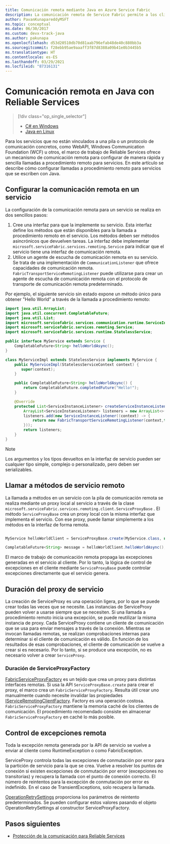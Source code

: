 ```yaml
---
title: Comunicación remota mediante Java en Azure Service Fabric
description: La comunicación remota de Service Fabric permite a los clientes y servicios comunicarse con los servicios Java mediante la llamada a procedimiento remoto.
author: PavanKunapareddyMSFT
ms.topic: conceptual
ms.date: 06/30/2017
ms.custom: devx-track-java
ms.author: pakunapa
ms.openlocfilehash: d53d20510db70d81aab796efab48de40c880bb3a
ms.sourcegitcommit: f28ebb95ae9aaaff3f87d8388a09b41e0b3445b5
ms.translationtype: HT
ms.contentlocale: es-ES
ms.lasthandoff: 03/29/2021
ms.locfileid: "87316131"
---
```

# <a name="service-remoting-in-java-with-reliable-services"></a>Comunicación remota en Java con Reliable Services
> [!div class="op_single_selector"]
> * [C# en Windows](service-fabric-reliable-services-communication-remoting.md)
> * [Java en Linux](service-fabric-reliable-services-communication-remoting-java.md)
>
>

Para los servicios que no están vinculados a una pila o un protocolo de comunicación concretos, como WebAPI, Windows Communication Foundation (WCF) u otros, el marco de trabajo de Reliable Services ofrece un mecanismo de comunicación remota para configurar de manera rápida y sencilla llamadas a procedimiento remoto para servicios.  En este artículo se describe cómo configurar llamadas a procedimiento remoto para servicios que se escriben con Java.

## <a name="set-up-remoting-on-a-service"></a>Configurar la comunicación remota en un servicio
La configuración de la comunicación remota para un servicio se realiza en dos sencillos pasos:

1. Cree una interfaz para que la implemente su servicio. Esta interfaz define los métodos que están disponibles para la llamada a procedimiento remoto en el servicio. Los métodos deben ser métodos asincrónicos que devuelven tareas. La interfaz debe implementar `microsoft.serviceFabric.services.remoting.Service` para indicar que el servicio tiene una interfaz de comunicación remota.
2. Utilice un agente de escucha de comunicación remota en su servicio. Se trata de una implementación de `CommunicationListener` que ofrece capacidades de comunicación remota. `FabricTransportServiceRemotingListener` puede utilizarse para crear un agente de escucha de comunicación remota con el protocolo de transporte de comunicación remota predeterminado.

Por ejemplo, el siguiente servicio sin estado expone un método único para obtener "Hello World" a través de la llamada a procedimiento remoto:

```java
import java.util.ArrayList;
import java.util.concurrent.CompletableFuture;
import java.util.List;
import microsoft.servicefabric.services.communication.runtime.ServiceInstanceListener;
import microsoft.servicefabric.services.remoting.Service;
import microsoft.servicefabric.services.runtime.StatelessService;

public interface MyService extends Service {
    CompletableFuture<String> helloWorldAsync();
}

class MyServiceImpl extends StatelessService implements MyService {
    public MyServiceImpl(StatelessServiceContext context) {
       super(context);
    }

    public CompletableFuture<String> helloWorldAsync() {
        return CompletableFuture.completedFuture("Hello!");
    }

    @Override
    protected List<ServiceInstanceListener> createServiceInstanceListeners() {
        ArrayList<ServiceInstanceListener> listeners = new ArrayList<>();
        listeners.add(new ServiceInstanceListener((context) -> {
            return new FabricTransportServiceRemotingListener(context,this);
        }));
        return listeners;
    }
}
```

> [!NOTE]
> Los argumentos y los tipos devueltos en la interfaz de servicio pueden ser cualquier tipo simple, complejo o personalizado, pero deben ser serializables.
>
>

## <a name="call-remote-service-methods"></a>Llamar a métodos de servicio remoto
La llamada a métodos en un servicio con la pila de comunicación remota se realiza mediante un proxy local al servicio a través de la clase `microsoft.serviceFabric.services.remoting.client.ServiceProxyBase` . El método `ServiceProxyBase` crea un proxy local con la misma interfaz que implementa el servicio. Con ese proxy, puede llamar simplemente a los métodos en la interfaz de forma remota.

```java

MyService helloWorldClient = ServiceProxyBase.create(MyService.class, new URI("fabric:/MyApplication/MyHelloWorldService"));

CompletableFuture<String> message = helloWorldClient.helloWorldAsync();

```

El marco de trabajo de comunicación remota propaga las excepciones generadas en el servicio al cliente. Por lo tanto, la lógica de control de excepciones en el cliente mediante `ServiceProxyBase` puede controlar excepciones directamente que el servicio genera.

## <a name="service-proxy-lifetime"></a>Duración del proxy de servicio
La creación de ServiceProxy es una operación ligera, por lo que se puede crear todas las veces que se necesite. Las instancias de ServiceProxy pueden volver a usarse siempre que se necesiten. Si una llamada a procedimiento remoto inicia una excepción, se puede reutilizar la misma instancia de proxy. Cada ServiceProxy contiene un cliente de comunicación que se usa para enviar mensajes a través de la conexión. Mientras se invocan llamadas remotas, se realizan comprobaciones internas para determinar si el cliente de comunicación es válido. En función de los resultados de esas comprobaciones, el cliente de comunicación se vuelve a crear si es necesario. Por lo tanto, si se produce una excepción, no es necesario volver a crear `ServiceProxy`.

### <a name="serviceproxyfactory-lifetime"></a>Duración de ServiceProxyFactory
[FabricServiceProxyFactory](/java/api/microsoft.servicefabric.services.remoting.client.fabricserviceproxyfactory) es un tejido que crea un proxy para distintas interfaces remotas. Si usa la API `ServiceProxyBase.create` para crear el proxy, el marco crea un `FabricServiceProxyFactory`.
Resulta útil crear uno manualmente cuando necesite invalidar las propiedades [IServiceRemotingClientFactory](/java/api/microsoft.servicefabric.services.remoting.client.serviceremotingclientfactory).
Factory es una operación costosa. `FabricServiceProxyFactory` mantiene la memoria caché de los clientes de comunicación.
El procedimiento recomendado consiste en almacenar `FabricServiceProxyFactory` en caché lo más posible.

## <a name="remoting-exception-handling"></a>Control de excepciones remota
Toda la excepción remota generada por la API de servicio se vuelve a enviar al cliente como RuntimeException o como FabricException.

ServiceProxy controla todas las excepciones de conmutación por error para la partición de servicio para la que se crea. Vuelve a resolver los puntos de conexión si existen excepciones de conmutación por error (excepciones no transitorias) y recupera la llamada con el punto de conexión correcto. El número de reintentos para la excepción de conmutación por error es indefinido.
En el caso de TransientExceptions, solo recupera la llamada.

[OperationRetrySettings](/java/api/microsoft.servicefabric.services.communication.client.operationretrysettings) proporciona los parámetros de reintento predeterminados.
Se pueden configurar estos valores pasando el objeto OperationRetrySettings al constructor ServiceProxyFactory.

## <a name="next-steps"></a>Pasos siguientes
* [Protección de la comunicación para Reliable Services](service-fabric-reliable-services-secure-communication-java.md)

